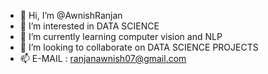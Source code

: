 - 👋 Hi, I’m @AwnishRanjan
- 👀 I’m interested in   DATA SCIENCE
- 🌱 I’m currently learning computer vision and NLP 
- 💞️ I’m looking to collaborate on DATA SCIENCE PROJECTS
- 📫 E-MAIL : ranjanawnish07@gmail.com



